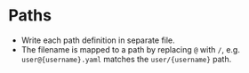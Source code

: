 Paths
=====

* Write each path definition in separate file.
* The filename is mapped to a path by replacing `@` with `/`, e.g. `user@{username}.yaml` matches the `user/{username}` path.
